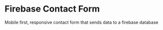 # Firebase Contact Form

Mobile first, responsive contact form that sends data to a firebase database
